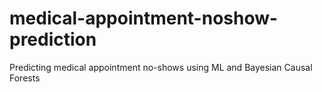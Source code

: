 # medical-appointment-noshow-prediction
Predicting medical appointment no-shows using ML and Bayesian Causal Forests
